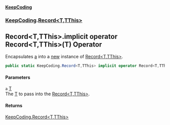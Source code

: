 #### [KeepCoding](index.md 'index')
### [KeepCoding](KeepCoding.md 'KeepCoding').[Record&lt;T,TThis&gt;](Record.T.TThis..md 'KeepCoding.Record&lt;T,TThis&gt;')
## Record&lt;T,TThis&gt;.implicit operator Record&lt;T,TThis&gt;(T) Operator
Encapsulates [a](Record.T.TThis..op_Implicit.LBpSryYo31cQ1d+FD2u1Gg.md#KeepCoding.Record.T.TThis..op_ImplicitKeepCoding.Record.T.TThis.(T).a 'KeepCoding.Record&lt;T,TThis&gt;.op_Implicit KeepCoding.Record&lt;T,TThis&gt;(T).a') into a [new](https://docs.microsoft.com/en-us/dotnet/csharp/language-reference/keywords/new 'https://docs.microsoft.com/en-us/dotnet/csharp/language-reference/keywords/new') instance of [Record&lt;T,TThis&gt;](Record.T.TThis..md 'KeepCoding.Record&lt;T,TThis&gt;').  
```csharp
public static KeepCoding.Record<T,TThis> implicit operator Record<T,TThis>(T a);
```
#### Parameters
<a name='KeepCoding.Record.T.TThis..op_ImplicitKeepCoding.Record.T.TThis.(T).a'></a>
`a` [T](Record.T.TThis..md#KeepCoding.Record.T.TThis..T 'KeepCoding.Record&lt;T,TThis&gt;.T')  
The [T](Record.T.TThis..md#KeepCoding.Record.T.TThis..T 'KeepCoding.Record&lt;T,TThis&gt;.T') to pass into the [Record&lt;T,TThis&gt;](Record.T.TThis..md 'KeepCoding.Record&lt;T,TThis&gt;').
  
#### Returns
[KeepCoding.Record&lt;](Record.T.TThis..md 'KeepCoding.Record&lt;T,TThis&gt;')[T](Record.T.TThis..md#KeepCoding.Record.T.TThis..T 'KeepCoding.Record&lt;T,TThis&gt;.T')[,](Record.T.TThis..md 'KeepCoding.Record&lt;T,TThis&gt;')[TThis](Record.T.TThis..md#KeepCoding.Record.T.TThis..TThis 'KeepCoding.Record&lt;T,TThis&gt;.TThis')[&gt;](Record.T.TThis..md 'KeepCoding.Record&lt;T,TThis&gt;')  
